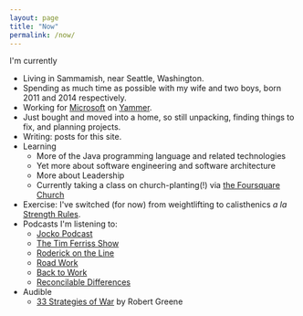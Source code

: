 ```yaml
---
layout: page
title: "Now"
permalink: /now/
---
```


I'm currently

* Living in Sammamish, near Seattle, Washington. 
* Spending as much time as possible with my wife and two boys, born 2011 and 2014 respectively.
* Working for [Microsoft](http://microsoft.com) on [Yammer](http://yammer.com).
* Just bought and moved into a home, so still unpacking, finding things to fix, and planning projects.
* Writing: posts for this site.
* Learning
  * More of the Java programming language and related technologies
  * Yet more about software engineering and software architecture
  * More about Leadership
  * Currently taking a class on church-planting(!) via [the Foursquare Church](http://www.foursquare.org/)
* Exercise: I've switched (for now) from weightlifting to calisthenics _a la_ [Strength Rules](http://www.dragondoor.com/eb84/?apid=513a1e35e981b).
* Podcasts I'm listening to:
  * [Jocko Podcast](http://jockopodcast2.com/)
  * [The Tim Ferriss Show](http://fourhourworkweek.com/podcast/)
  * [Roderick on the Line](http://www.merlinmann.com/roderick/)
  * [Road Work](http://5by5.tv/roadwork)
  * [Back to Work](http://5by5.tv/b2w)
  * [Reconcilable Differences](https://www.relay.fm/rd)
* Audible
  * [33 Strategies of War](http://amzn.to/1SxmMMY) by Robert Greene

